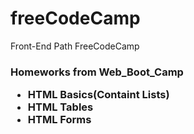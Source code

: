 # freeCodeCamp
Front-End Path FreeCodeCamp

<h3>Homeworks from Web_Boot_Camp
<ul>
  <li>HTML Basics(Containt Lists)</li>
  <li>HTML Tables</li>
  <li>HTML Forms</li>
</ul>
